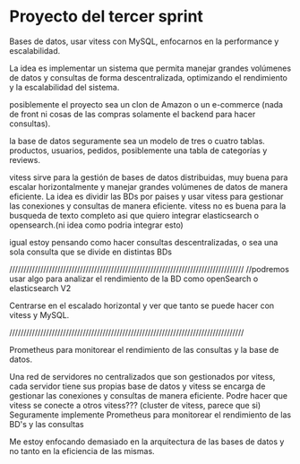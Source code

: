 # Proyecto del tercer sprint

Bases de datos, usar vitess con MySQL, enfocarnos en la performance y escalabilidad.

La idea es implementar un sistema que permita manejar grandes volúmenes de datos y consultas de forma descentralizada, optimizando el rendimiento y la escalabilidad del sistema.

posiblemente el proyecto sea un clon de Amazon o un e-commerce (nada de front ni cosas de las compras solamente el backend para hacer consultas).

la base de datos seguramente sea un modelo de tres o cuatro tablas.
productos, usuarios, pedidos, posiblemente una tabla de categorías y reviews.

vitess sirve para la gestión de bases de datos distribuidas, muy buena para escalar horizontalmente y manejar grandes volúmenes de datos de manera eficiente.
La idea es dividir las BDs por paises y usar vitess para gestionar las conexiones y consultas de manera eficiente.
vitess no es buena para la busqueda de texto completo asi que quiero integrar elasticsearch o opensearch.(ni idea como podria integrar esto)

igual estoy pensando como hacer consultas descentralizadas, o sea una sola consulta que se divide en distintas BDs


///////////////////////////////////////////////////////////////////////////////////
//podremos usar algo para analizar el rendimiento de la BD como openSearch o elasticsearch
V2

Centrarse en el escalado horizontal y ver que tanto se puede hacer con vitess y MySQL.


///////////////////////////////////////////////////////////////////////////////////


Prometheus para monitorear el rendimiento de las consultas y la base de datos.

Una red de servidores no centralizados que son gestionados por vitess, cada servidor tiene sus propias base de datos y vitess se encarga de gestionar las conexiones y consultas de manera eficiente.
Podre hacer que vitess se conecte a otros vitess??? (cluster de vitess, parece que si)
Seguramente implemente Prometheus para monitorear el rendimiento de las BD's y las consultas

Me estoy enfocando demasiado en la arquitectura de las bases de datos y no tanto en la eficiencia de las mismas.
